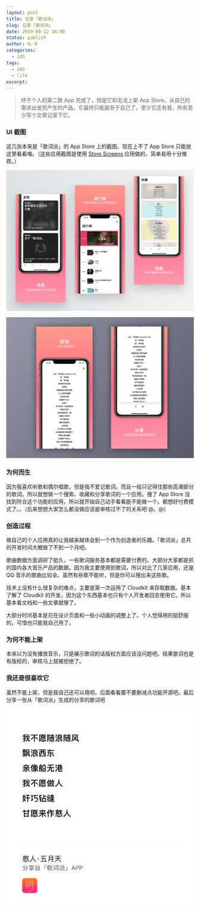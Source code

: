 ```yaml
---
layout: post
title: 记录「歌词派」
slug: 记录「歌词派」
date: 2019-08-12 16:50
status: publish
author: H。H
categories: 
  - iOS
tags:
  - iOS
  - life
excerpt: 
---
```


> 终于个人的第二款 App 完成了，但是它却无法上架 App Store。从自己的需求出发而产生的产品，它最终只能服务于自己了。至少它还有我，所有至少写个文章记录下它。

### UI 截图

这几张本来是「歌词派」的 App Store 上的截图。现在上不了 App Store 只能放这里看看咯。（这些应用截图是使用 [Store Screens](https://storescreens.com/?ref=producthunt) 应用做的，简单易用十分推荐。）

![](../../media/IMG_92666E69E917-1.jpeg)

![](../../media/IMG_6662.JPG)

### 为何而生

因为我喜欢听歌和偶尔唱歌，但是我不爱记歌词。而且一般只记得住那些高潮部分的歌词。所以就想做一个搜索、收藏和分享歌词的一个应用。搜了 App Store 没找到符合这个功能的应用，所以就开始自己动手看看能不能做一个。都想好付费模式了。。（后来想想大家怎么都没做应该是审核过不了的关系吧 @。@）

### 创造过程

做自己的个人应用真的让我越来越体会到一个作为创造者的乐趣。「歌词派」总共的开发时间大概做了不到一个月吧。

歌曲数据方面调研了挺久，一些歌词服务基本都是需要付费的。大部分大家都是抓的国内各大音乐产品的数据。因为我主要使用到歌词，所以对比了几家应用，还是 QQ 音乐的歌曲比较全。虽然有些歌不能听，但是你可以搜出来这些歌。

技术上没有什么很复杂的难点，主要是第一次运用了 Cloudkit 来存取数据。基本了解了 Cloudkit 的开发，因为这个东西基本也只有个人开发者回去使用它。所以基本看文档和一些文章就够了。

大部分时间基本是花在设计页面和一些小动画的调整上了。个人觉得用的挺舒服的，可惜也只能我自己用了。

### 为何不能上架

本来以为没有播放音乐，只是展示歌词的话版权方面应该没问题吧。结果歌词也是有版权的，审核马上就被拒绝了。

### 我还是很喜欢它

虽然不能上架，但是我自己还可以用呗。后面看看要不要删减点功能开源吧。最后分享一张从「歌词派」生成的分享的歌词吧

![](../../media/IMG_3044C41A0C8B-1.jpeg)

